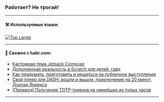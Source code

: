 ### Работает? Не трогай!

---
<!--
#### 🛠️ Technical stack:

![Java](https://img.shields.io/badge/Java-informational?logo=Oracle&style=flat&logoColor=white&color=FF4500)
![Kotlin](https://img.shields.io/badge/Kotlin-informational?logo=Kotlin&style=flat&logoColor=white&color=774D97)
![TS](https://img.shields.io/badge/TypeScript-informational?logo=typeScript&style=flat&logoColor=black&color=017acc)
![Python](https://img.shields.io/badge/Python-informational?logo=Python&style=flat&logoColor=black&color=ffdd54) <br>
![Spring](https://img.shields.io/badge/Spring-informational?logo=Spring&style=flat&logoColor=white&color=6DB33F) 
![SpringBoot](https://img.shields.io/badge/SpringBoot-informational?logo=SpringBoot&style=flat&logoColor=white&color=6DB33F)
![Nest](https://img.shields.io/badge/NestJS-informational?logo=NestJS&style=flat&logoColor=white&color=E0234E) 
![NodeJS](https://img.shields.io/badge/NodeJS-informational?logo=node.js&style=flat&logoColor=white&color=70A760)<br>
![PostgreSQL](https://img.shields.io/badge/PostgreSQL-informational?logo=PostgreSQL&style=flat&logoColor=white&color=DAA520)
![MongoDB](https://img.shields.io/badge/MongoDB-informational?logo=MongoDB&style=flat&logoColor=white&color=870000)
![Apache](https://img.shields.io/badge/Apache-informational?logo=apache&style=flat&logoColor=white&color=f74e28)

___ 
-->

#### 🛠️ Используемые языки:

[![Top Langs](https://github-readme-stats-u2qms2cxw-advtsettinggmailcoms-projects.vercel.app/api/top-langs/?username=zloylis&langs_count=10&hide_title=true&title_color=e6edf3&size_weight=0.5&count_weight=0.5&layout=compact&hide_progress=true&hide_border=true&theme=dracula)](https://github.com/zloylis)

<!---


####  :octocat:&nbsp;&nbsp; Статистика:

![GitHub stats](https://github-readme-stats-u2qms2cxw-advtsettinggmailcoms-projects.vercel.app/api?username=zloylis&show_icons=true&hide_border=true&theme=dracula&title_color=e6edf3&include_all_commits=true&count_private=true&hide_rank=false&hide_title=true&rank_icon=github)
-->
---

#### 💬 Свежее с habr.com:

<!-- BLOG-POST-LIST:START -->
- [Кастомная тема Jetpack Compose](https://habr.com/ru/articles/835138/?utm_source=habrahabr&utm_medium=rss&utm_campaign=835138)
- [Дополненная реальность в Scratch для детей: гайд](https://habr.com/ru/companies/pixel_study/articles/835094/?utm_source=habrahabr&utm_medium=rss&utm_campaign=835094)
- [Как придумать, приготовить и решиться на публичное выступление](https://habr.com/ru/companies/oleg-bunin/articles/835048/?utm_source=habrahabr&utm_medium=rss&utm_campaign=835048)
- [Свой плеер для DASH: вошли и вышли, приключение на 20 минут. Доклад Яндекса](https://habr.com/ru/companies/yandex/articles/833946/?utm_source=habrahabr&utm_medium=rss&utm_campaign=833946)
- [[Перевод] Получение TOTP-токенов на умнейших из тупых часов](https://habr.com/ru/companies/ruvds/articles/834440/?utm_source=habrahabr&utm_medium=rss&utm_campaign=834440)
<!-- BLOG-POST-LIST:END -->

---
